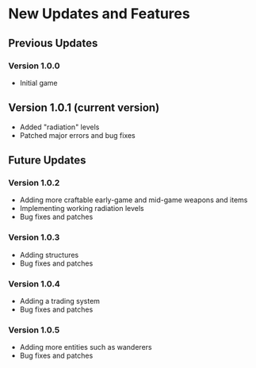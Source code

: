# New Updates and Features

## Previous Updates

### Version 1.0.0
- Initial game

## Version 1.0.1 (current version)
- Added "radiation" levels
- Patched major errors and bug fixes

## Future Updates

### Version 1.0.2
 - Adding more craftable early-game and mid-game weapons and items
 - Implementing working radiation levels
 - Bug fixes and patches

### Version 1.0.3
 - Adding structures
 - Bug fixes and patches

### Version 1.0.4
 - Adding a trading system
 - Bug fixes and patches

### Version 1.0.5
 - Adding more entities such as wanderers
 - Bug fixes and patches

